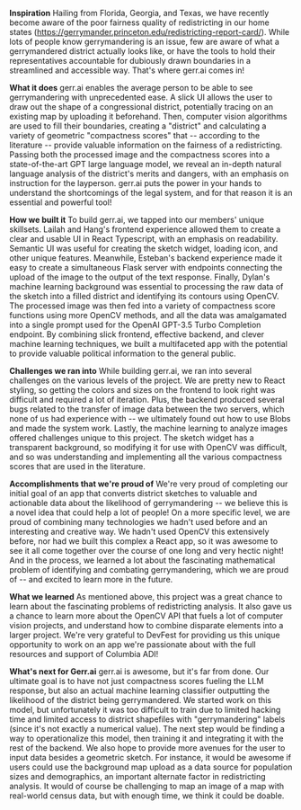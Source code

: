 **Inspiration**
Hailing from Florida, Georgia, and Texas, we have recently become aware of the poor fairness quality of redistricting in our home states (https://gerrymander.princeton.edu/redistricting-report-card/). While lots of people know gerrymandering is an issue, few are aware of what a gerrymandered district actually looks like, or have the tools to hold their representatives accountable for dubiously drawn boundaries in a streamlined and accessible way. That's where gerr.ai comes in!

**What it does**
gerr.ai enables the average person to be able to see gerrymandering with unprecedented ease. A slick UI allows the user to draw out the shape of a congressional district, potentially tracing on an existing map by uploading it beforehand. Then, computer vision algorithms are used to fill their boundaries, creating a "district" and calculating a variety of geometric "compactness scores" that -- according to the literature -- provide valuable information on the fairness of a redistricting. Passing both the processed image and the compactness scores into a state-of-the-art GPT large language model, we reveal an in-depth natural language analysis of the district's merits and dangers, with an emphasis on instruction for the layperson. gerr.ai puts the power in your hands to understand the shortcomings of the legal system, and for that reason it is an essential and powerful tool!

**How we built it**
To build gerr.ai, we tapped into our members' unique skillsets. Lailah and Hang's frontend experience allowed them to create a clear and usable UI in React Typescript, with an emphasis on readability. Semantic UI was useful for creating the sketch widget, loading icon, and other unique features. Meanwhile, Esteban's backend experience made it easy to create a simultaneous Flask server with endpoints connecting the upload of the image to the output of the text response. Finally, Dylan's machine learning background was essential to processing the raw data of the sketch into a filled district and identifying its contours using OpenCV. The processed image was then fed into a variety of compactness score functions using more OpenCV methods, and all the data was amalgamated into a single prompt used for the OpenAI GPT-3.5 Turbo Completion endpoint. By combining slick frontend, effective backend, and clever machine learning techniques, we built a multifaceted app with the potential to provide valuable political information to the general public.

**Challenges we ran into**
While building gerr.ai, we ran into several challenges on the various levels of the project. We are pretty new to React styling, so getting the colors and sizes on the frontend to look right was difficult and required a lot of iteration. Plus, the backend produced several bugs related to the transfer of image data between the two servers, which none of us had experience with -- we ultimately found out how to use Blobs and made the system work. Lastly, the machine learning to analyze images offered challenges unique to this project. The sketch widget has a transparent background, so modifying it for use with OpenCV was difficult, and so was understanding and implementing all the various compactness scores that are used in the literature.

**Accomplishments that we're proud of**
We're very proud of completing our initial goal of an app that converts district sketches to valuable and actionable data about the likelihood of gerrymandering -- we believe this is a novel idea that could help a lot of people! On a more specific level, we are proud of combining many technologies we hadn't used before and an interesting and creative way. We hadn't used OpenCV this extensively before, nor had we built this complex a React app, so it was awesome to see it all come together over the course of one long and very hectic night! And in the process, we learned a lot about the fascinating mathematical problem of identifying and combating gerrymandering, which we are proud of -- and excited to learn more in the future.

**What we learned**
As mentioned above, this project was a great chance to learn about the fascinating problems of redistricting analysis. It also gave us a chance to learn more about the OpenCV API that fuels a lot of computer vision projects, and understand how to combine disparate elements into a larger project. We're very grateful to DevFest for providing us this unique opportunity to work on an app we're passionate about with the full resources and support of Columbia ADI!

**What's next for Gerr.ai**
gerr.ai is awesome, but it's far from done. Our ultimate goal is to have not just compactness scores fueling the LLM response, but also an actual machine learning classifier outputting the likelihood of the district being gerrymandered. We started work on this model, but unfortunately it was too difficult to train due to limited hacking time and limited access to district shapefiles with "gerrymandering" labels (since it's not exactly a numerical value). The next step would be finding a way to operationalize this model, then training it and integrating it with the rest of the backend. We also hope to provide more avenues for the user to input data besides a geometric sketch. For instance, it would be awesome if users could use the background map upload as a data source for population sizes and demographics, an important alternate factor in redistricting analysis. It would of course be challenging to map an image of a map with real-world census data, but with enough time, we think it could be doable.
